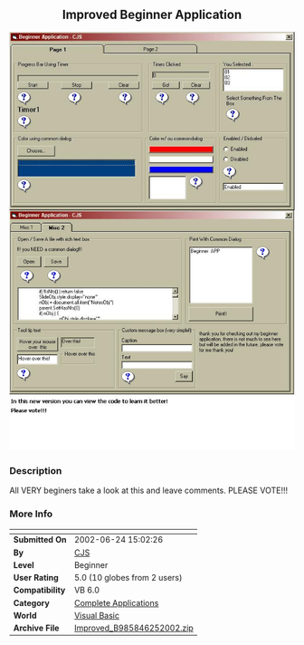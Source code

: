 ﻿<div align="center">

## Improved Beginner Application

<img src="PIC2002624165144791.jpg">
</div>

### Description

All VERY beginers take a look at this and leave comments. PLEASE VOTE!!!
 
### More Info
 


<span>             |<span>
---                |---
**Submitted On**   |2002-06-24 15:02:26
**By**             |[CJS](https://github.com/Planet-Source-Code/PSCIndex/blob/master/ByAuthor/cjs.md)
**Level**          |Beginner
**User Rating**    |5.0 (10 globes from 2 users)
**Compatibility**  |VB 6\.0
**Category**       |[Complete Applications](https://github.com/Planet-Source-Code/PSCIndex/blob/master/ByCategory/complete-applications__1-27.md)
**World**          |[Visual Basic](https://github.com/Planet-Source-Code/PSCIndex/blob/master/ByWorld/visual-basic.md)
**Archive File**   |[Improved\_B985846252002\.zip](https://github.com/Planet-Source-Code/cjs-improved-beginner-application__1-36219/archive/master.zip)








